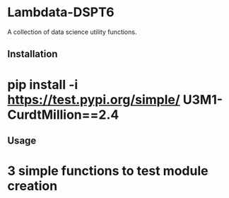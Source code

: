 # Lambdata-DSPT6
A collection of data science utility functions.

## Installation

# pip install -i https://test.pypi.org/simple/ U3M1-CurdtMillion==2.4

## Usage

# 3 simple functions to test module creation
